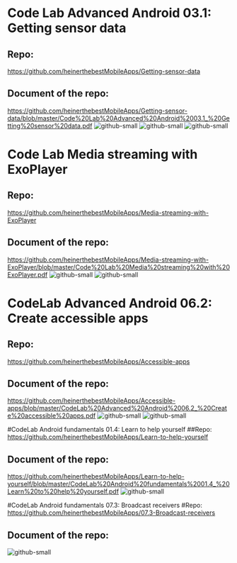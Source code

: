 # Code Lab Advanced Android 03.1: Getting sensor data
## Repo: 
https://github.com/heinerthebestMobileApps/Getting-sensor-data
## Document of the repo:
https://github.com/heinerthebestMobileApps/Getting-sensor-data/blob/master/Code%20Lab%20Advanced%20Android%2003.1_%20Getting%20sensor%20data.pdf
![github-small](https://github.com/heinerthebestMobileApps/Getting-sensor-data/blob/master/one.PNG)
![github-small](https://github.com/heinerthebestMobileApps/Getting-sensor-data/blob/master/two.PNG)
![github-small](https://github.com/heinerthebestMobileApps/Getting-sensor-data/blob/master/last.PNG)


# Code Lab Media streaming with ExoPlayer
## Repo: 
https://github.com/heinerthebestMobileApps/Media-streaming-with-ExoPlayer
## Document of the repo:
https://github.com/heinerthebestMobileApps/Media-streaming-with-ExoPlayer/blob/master/Code%20Lab%20Media%20streaming%20with%20ExoPlayer.pdf
![github-small](https://github.com/heinerthebestMobileApps/Media-streaming-with-ExoPlayer/blob/master/one.PNG)
![github-small](https://github.com/heinerthebestMobileApps/Media-streaming-with-ExoPlayer/blob/master/two.PNG)


# CodeLab Advanced Android 06.2: Create accessible apps
## Repo: 
https://github.com/heinerthebestMobileApps/Accessible-apps
## Document of the repo:
https://github.com/heinerthebestMobileApps/Accessible-apps/blob/master/CodeLab%20Advanced%20Android%2006.2_%20Create%20accessible%20apps.pdf
![github-small](https://github.com/heinerthebestMobileApps/Accessible-apps/blob/master/one.PNG)
![github-small](https://github.com/heinerthebestMobileApps/Accessible-apps/blob/master/one.PNG)


#CodeLab Android fundamentals 01.4: Learn to help yourself
##Repo:
https://github.com/heinerthebestMobileApps/Learn-to-help-yourself
## Document of the repo:
https://github.com/heinerthebestMobileApps/Learn-to-help-yourself/blob/master/CodeLab%20Android%20fundamentals%2001.4_%20Learn%20to%20help%20yourself.pdf
![github-small](https://github.com/heinerthebestMobileApps/Learn-to-help-yourself/blob/master/one.PNG)


#CodeLab Android fundamentals 07.3: Broadcast receivers
#Repo:
https://github.com/heinerthebestMobileApps/07.3-Broadcast-receivers
## Document of the repo:







![github-small]()
